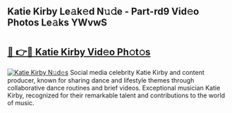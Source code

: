 ## Katie Kirby Le𝚊k𝚎d N𝚞𝚍e - Part-rd9 Vid𝚎o Photos Le𝚊ks YWvwS

# <h2><a href="http://fbdo7oz.evod.top/?m=Katie+Kirby">🔗 👉🔴 Katie Kirby Vid𝚎o Ph𝚘t𝚘s</a></h2>

[![Katie Kirby N𝚞d𝚎s](https://i.imgur.com/8V9OHl7.gif)](http://fbdo7oz.evod.top/?m=Katie+Kirby)
Social media celebrity Katie Kirby and content producer, known for sharing dance and lifestyle themes through collaborative dance routines and brief videos. Exceptional musician Katie Kirby, recognized for their remarkable talent and contributions to the world of music. 
